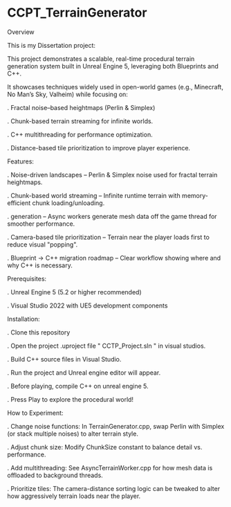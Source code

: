 # CCPT_TerrainGenerator
 Overview

This is my Dissertation project:

 
This project demonstrates a scalable, real-time procedural terrain generation system built in Unreal Engine 5, leveraging both Blueprints and C++.


It showcases techniques widely used in open-world games (e.g., Minecraft, No Man’s Sky, Valheim) while focusing on:

. Fractal noise–based heightmaps (Perlin & Simplex)

. Chunk-based terrain streaming for infinite worlds.

. C++ multithreading for performance optimization.

. Distance-based tile prioritization to improve player experience.



Features:

. Noise-driven landscapes – Perlin & Simplex noise used for fractal terrain heightmaps.

. Chunk-based world streaming – Infinite runtime terrain with memory-efficient chunk loading/unloading.

. generation – Async workers generate mesh data off the game thread for smoother performance.

. Camera-based tile prioritization – Terrain near the player loads first to reduce visual "popping".

. Blueprint → C++ migration roadmap – Clear workflow showing where and why C++ is necessary.


 

Prerequisites:

. Unreal Engine 5 (5.2 or higher recommended)

. Visual Studio 2022 with UE5 development components



Installation:


. Clone this repository

. Open the project .uproject file " CCTP_Project.sln  " in visual studios.

. Build C++ source files in Visual Studio.

. Run the project and Unreal engine editor will appear.

. Before playing, compile C++ on unreal engine 5. 

. Press Play to explore the procedural world!


How to Experiment:

. Change noise functions: In TerrainGenerator.cpp, swap Perlin with Simplex (or stack multiple noises) to alter terrain style.

. Adjust chunk size: Modify ChunkSize constant to balance detail vs. performance.

. Add multithreading: See AsyncTerrainWorker.cpp for how mesh data is offloaded to background threads.

. Prioritize tiles: The camera-distance sorting logic can be tweaked to alter how aggressively terrain loads near the player.
